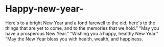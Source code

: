 # Happy-new-year-
Here's to a bright New Year and a fond farewell to the old; here's to the things that are yet to come, and to the memories that we hold.” “May you have a prosperous New Year.” “Wishing you a happy, healthy New Year.” “May the New Year bless you with health, wealth, and happiness.

